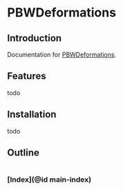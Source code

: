 # PBWDeformations

## Introduction

Documentation for [PBWDeformations](https://gitlab.com/johannesflake/PBWDeformations.jl).

## Features
todo

## Installation
todo

## Outline

```@contents
```

### [Index](@id main-index)

```@index
```
